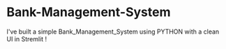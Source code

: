 # Bank-Management-System

I've built a simple Bank_Management_System using PYTHON with a clean UI in Stremlit !
